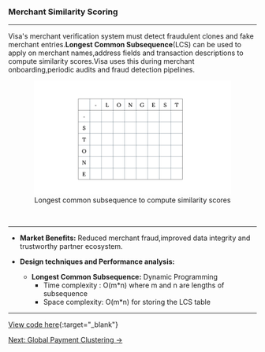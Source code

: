 ### **Merchant Similarity Scoring**

---

Visa's merchant verification system must detect fraudulent clones and fake merchant entries.**Longest Common Subsequence**(LCS) can be used to apply on merchant names,address fields and transaction descriptions to compute similarity scores.Visa uses this during merchant onboarding,periodic audits and fraud detection pipelines.

<p align="center">
  <img src="https://raw.githubusercontent.com/Daneshwari07/vica.github.io/main/images/subsequence.gif?raw=true" style="width: 400px; height: auto;" alt="Run Length Encoding">
  <br>
  <strong></strong>Longest common subsequence to compute similarity scores
</p>
<br>

---

- **Market Benefits:** Reduced merchant fraud,improved data integrity and trustworthy partner ecosystem.

- **Design techniques and Performance analysis:**
     - **Longest Common Subsequence:** Dynamic Programming
          - Time complexity : O(m*n) where m and n are lengths of subsequence
          - Space complexity: O(m*n) for storing the LCS table

---

[View code here](https://github.com/Daneshwari07/visa.github.io/blob/main/codes/LCS.cpp){:target="_blank"}<br>

[Next: Global Payment Clustering →](./18.md)
